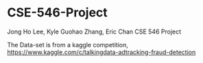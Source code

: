 # CSE-546-Project

Jong Ho Lee, Kyle Guohao Zhang, Eric Chan
CSE 546 Project

The Data-set is from a kaggle competition, 
https://www.kaggle.com/c/talkingdata-adtracking-fraud-detection
